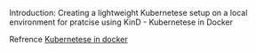 Introduction:
    Creating a lightweight Kubernetese setup on a local environment for pratcise using KinD - Kubernetese in Docker

Refrence
    [Kubernetese in docker](https://www.youtube.com/playlist?list=PL1xPpLHBFNWvKPI0ofmFzJn9lrWiqGukT)